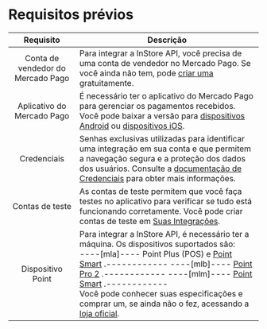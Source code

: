 # Requisitos prévios

| Requisito | Descrição |
|:---:|---|
| Conta de vendedor do Mercado Pago | Para integrar a InStore API, você precisa de uma conta de vendedor no Mercado Pago. Se você ainda não tem, pode [criar uma](https://www.mercadopago[FAKER][URL][DOMAIN]/hub/registration/landing) gratuitamente. |
| Aplicativo do Mercado Pago | É necessário ter o aplicativo do Mercado Pago para gerenciar os pagamentos recebidos. Você pode baixar a versão para [dispositivos Android](https://play.google.com/store/apps/details?id=com.mercadopago.wallet&hl=pt_BR) ou [dispositivos iOS](https://apps.apple.com/ar/app/mercado-pago/id925436649). |
| Credenciais | Senhas exclusivas utilizadas para identificar uma integração em sua conta e que permitem a navegação segura e a proteção dos dados dos usuários. Consulte a [documentação de Credenciais](/developers/pt/docs/instore-api/additional-content/your-integrations/credentials) para obter mais informações. |
| Contas de teste | As contas de teste permitem que você faça testes no aplicativo para verificar se tudo está funcionando corretamente. Você pode criar contas de teste em [Suas Integrações](/developers/pt/panel/app). |
| Dispositivo Point | Para integrar a InStore API, é necessário ter a máquina. Os dispositivos suportados são:<br> ----[mla]---- Point Plus (POS) e [Point Smart](https://www.mercadopago.com.ar/point/invite?device=29&code=POINT_ORG) .------------ ----[mlb]---- [Point Pro 2](https://www.mercadopago.com.br/point/invite?device=28&code=POINT_ORG&pog=true) .------------ ----[mlm]---- [Point Smart](https://www.mercadopago.com.mx/point/invite?device=30&code=POINT_ORG) .------------ <br> Você pode conhecer suas especificações e comprar um, se ainda não o fez, acessando a [loja oficial](https://www.mercadopago[FAKER][URL][DOMAIN]/ferramentas-para-vender/maquininhas-point). |
